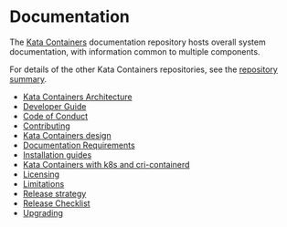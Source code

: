 # Documentation

The [Kata Containers](https://github.com/kata-containers)
documentation repository hosts overall system documentation, with information
common to multiple components.

For details of the other Kata Containers repositories, see the
[repository summary](https://github.com/kata-containers/kata-containers).

* [Kata Containers Architecture](architecture.md)
* [Developer Guide](Developer-Guide.md)
* [Code of Conduct](CODE_OF_CONDUCT.md)
* [Contributing](CONTRIBUTING.md)
* [Kata Containers design](./design/README.md)
* [Documentation Requirements](Documentation-Requirements.md)
* [Installation guides](./install/README.md)
* [Kata Containers with k8s and cri-containerd](./how-to/how-to-use-k8s-with-cri-containerd-and-kata.md)
* [Licensing](Licensing-strategy.md)
* [Limitations](Limitations.md)
* [Release strategy](Releases.md)
* [Release Checklist](Release-Checklist.md)
* [Upgrading](Upgrading.md)
